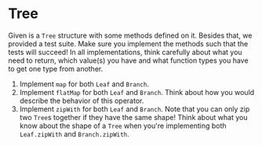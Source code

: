 Tree
====

Given is a `Tree` structure with some methods defined on it. Besides that, we provided a test suite. Make sure 
you implement the methods such that the tests will succeed! In all implementations, think carefully about what 
you need to return, which value(s) you have and what function types you have to get one type from another.

1. Implement `map` for both `Leaf` and `Branch`.
2. Implement `flatMap` for both `Leaf` and `Branch`. Think about how you would describe the behavior of this operator.
3. Implement `zipWith` for both `Leaf` and `Branch`. Note that you can only zip two `Tree`s together if they have 
   the same shape! Think about what you know about the shape of a `Tree` when you're implementing both 
   `Leaf.zipWith` and `Branch.zipWith`.
